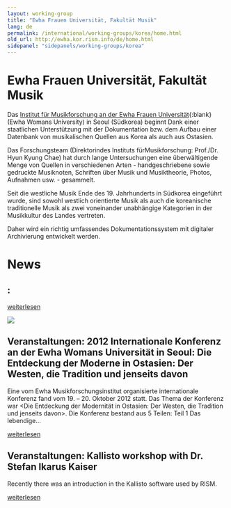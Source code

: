 ```yaml
---
layout: working-group
title: "Ewha Frauen Universität, Fakultät Musik"
lang: de
permalink: /international/working-groups/korea/home.html
old_url: http://ewha.kor.rism.info/de/home.html
sidepanel: "sidepanels/working-groups/korea"
---
```


# Ewha Frauen Universität, Fakultät Musik

Das [Institut für Musikforschung an der Ewha Frauen Universität](http://musicie.ewha.ac.kr/){:blank} (Ewha Womans University) in Seoul (Südkorea) beginnt Dank einer staatlichen Unterstützung mit der Dokumentation bzw. dem Aufbau einer Datenbank von musikalischen Quellen aus Korea als auch aus Ostasien.

Das Forschungsteam (Direktorindes Instituts fürMusikforschung: Prof./Dr. Hyun Kyung Chae) hat durch lange Untersuchungen eine überwältigende Menge von Quellen in verschiedenen Arten - handgeschriebene sowie gedruckte Musiknoten, Schriften über Musik und Musiktheorie, Photos, Aufnahmen usw. - gesammelt.

Seit die westliche Musik Ende des 19. Jahrhunderts in Südkorea eingeführt wurde, sind sowohl westlich orientierte Musik als auch die koreanische traditionelle Musik als zwei voneinander unabhängige Kategorien in der Musikkultur des Landes vertreten.

Daher wird ein richtig umfassendes Dokumentationssystem mit digitaler Archivierung entwickelt werden.



# News

## : 

[weiterlesen](de/home/newsdetails/article/531.html)

<!-- -->

 ![](/uploads/_processed_/csm_poster_9880592d4d.jpg)

## Veranstaltungen: 2012 Internationale Konferenz an der Ewha Womans Universität in Seoul: Die Entdeckung der Moderne in Ostasien: Der Westen, die Tradition und jenseits davon

Eine vom Ewha Musikforschungsinstitut organisierte internationale Konferenz fand vom 19. – 20. Oktober 2012 statt. Das Thema der Konferenz war \<Die Entdeckung der Modernität in Ostasien: Der Westen, die Tradition und jenseits davon\>. Die Konferenz bestand aus 5 Teilen: Teil 1 Das lebendige...

[weiterlesen](de/home/newsdetails/article/531/2012-international-conference-at-ewha-womans-university-in-seoul-the-discovery-of-modernity-in-east.html "2012 Internationale Konferenz an der Ewha Womans Universität in Seoul: Die Entdeckung der Moderne in Ostasien: Der Westen, die Tradition und jenseits davon")

<!-- -->

## Veranstaltungen: Kallisto workshop with Dr. Stefan Ikarus Kaiser

Recently there was an introduction in the Kallisto software used by RISM.

[weiterlesen](de/home/newsdetails/article/531/kallisto-workshop-with-dr-stefan-ikarus-kaiser.html "Kallisto workshop with Dr. Stefan Ikarus Kaiser")

<!-- -->